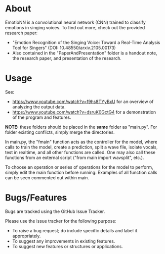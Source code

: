 # About
EmotioNN is a convolutional neural network (CNN) trained to classify emotions in singing voices.
To find out more, check out the provided research paper:
  * "Emotion Recognition of the Singing Voice: Toward a Real-Time Analysis Tool for Singers" (DOI: 10.48550/arxiv.2105.00173) 
  * Also contained in the "PaperAndPresentation" folder is a handout note, the research paper, and presentation of the research.

# Usage
See:
 * https://www.youtube.com/watch?v=f9hs8TYyBxU for an overview of analyzing the output data.
* https://www.youtube.com/watch?v=dsruK0GctG4 for a demonstration of the program and features.


**NOTE:** these folders should be placed in the **same** folder as "main.py". For folder existing conflicts, simply merge the directories.

In main.py, the "fmain" function acts as the controller for the model, where calls to train the model, create a prediction, split a wave file, isolate vocals, test in realtime, and all other functions are called. One may also call these functions from an external script ("from main import wavsplit", etc.).

To choose an operation or series of operations for the model to perform, simply edit the main function before running. Examples of all function calls can be seen commented out within main.

# Bugs/Features
Bugs are tracked using the GitHub Issue Tracker.

Please use the issue tracker for the following purpose:
  * To raise a bug request; do include specific details and label it appropriately.
  * To suggest any improvements in existing features.
  * To suggest new features or structures or applications.
